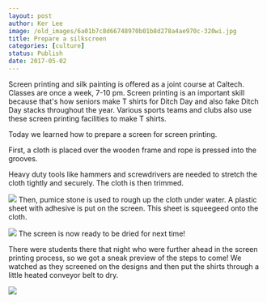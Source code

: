```yaml
---
layout: post
author: Ker Lee
image: /old_images/6a01b7c8d66748970b01b8d278a4ae970c-320wi.jpg
title: Prepare a silkscreen
categories: [culture]
status: Publish
date: 2017-05-02
---
```


Screen printing and silk painting is offered as a joint course at Caltech. Classes are once a week, 7-10 pm. Screen printing is an important skill because that's how seniors make T shirts for Ditch Day and also fake Ditch Day stacks throughout the year. Various sports teams and clubs also use these screen printing facilities to make T shirts.

Today we learned how to prepare a screen for screen printing.

First, a cloth is placed over the wooden frame and rope is pressed into the grooves.

Heavy duty tools like hammers and screwdrivers are needed to stretch the cloth tightly and securely. The cloth is then trimmed.


![](/old_images/caltech_as_it_happens/6a0105349b8251970b01bb099166fb970d.jpg)
Then, pumice stone is used to rough up the cloth under water. A plastic sheet with adhesive is put on the screen. This sheet is squeegeed onto the cloth.


![](/old_images/caltech_as_it_happens/6a0105349b8251970b01b8d278a4d1970c.jpg)
The screen is now ready to be dried for next time!

There were students there that night who were further ahead in the screen printing process, so we got a sneak preview of the steps to come! We watched as they screened on the designs and then put the shirts through a little heated conveyor belt to dry.


![](/old_images/caltech_as_it_happens/6a0105349b8251970b01bb09916735970d.jpg)
